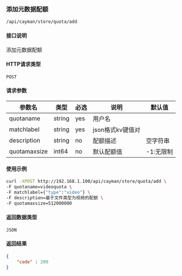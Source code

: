 ### 添加元数据配额
`/api/cayman/store/quota/add`

#### 接口说明
添加元数据配额 

#### HTTP请求类型
`POST`

#### 请求参数
|参数名|类型|必选|说明|默认值|
|--|--|--|--|--|
|quotaname|string|yes|用户名||
|matchlabel|string|yes|json格式kv键值对||
|description|string|no|配额描述|空字符串|
|quotamaxsize|int64|no|默认配额值|-1:无限制|

#### 使用示例
```sh
curl -XPOST http://192.168.1.100/api/cayman/store/quota/add \
-F quotaname=videoquota \
-F matchlabel={"type":"video"} \
-F description=基于文件类型为视频的配额 \
-F quotamaxsize=512000000
```

#### 返回数据类型
`JSON`

#### 返回结果
```json
{
    "code" : 200
}
```